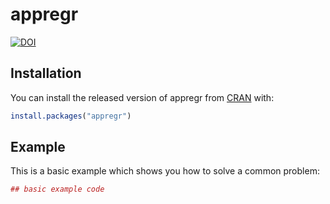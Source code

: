 # appregr
[![DOI](https://zenodo.org/badge/195104416.svg)](https://zenodo.org/badge/latestdoi/195104416)




## Installation

You can install the released version of appregr from [CRAN](https://CRAN.R-project.org) with:

``` r
install.packages("appregr")
```

## Example

This is a basic example which shows you how to solve a common problem:

``` r
## basic example code
```

